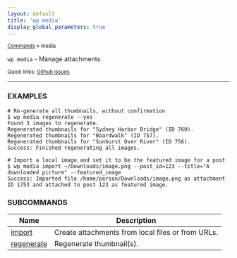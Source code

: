 ```yaml
---
layout: default
title: 'wp media'
display_global_parameters: true
---
```


<small>[Commands](/commands/) &raquo; media</small>

`wp media` - Manage attachments.

<small>Quick links: <a href="https://github.com/wp-cli/wp-cli/issues?q=is%3Aopen+label%3Acommand%3Amedia+sort%3Aupdated-desc">Github issues</a></small>

<hr />

### EXAMPLES

    # Re-generate all thumbnails, without confirmation
    $ wp media regenerate --yes
    Found 3 images to regenerate.
    Regenerated thumbnails for "Sydney Harbor Bridge" (ID 760).
    Regenerated thumbnails for "Boardwalk" (ID 757).
    Regenerated thumbnails for "Sunburst Over River" (ID 756).
    Success: Finished regenerating all images.

    # Import a local image and set it to be the featured image for a post
    $ wp media import ~/Downloads/image.png --post_id=123 --title="A downloaded picture" --featured_image
    Success: Imported file /home/person/Downloads/image.png as attachment ID 1753 and attached to post 123 as featured image.



### SUBCOMMANDS

<table>
	<thead>
	<tr>
		<th>Name</th>
		<th>Description</th>
	</tr>
	</thead>
	<tbody>
		<tr>
			<td><a href="/commands/media/import/">import</a></td>
			<td>Create attachments from local files or from URLs.</td>
		</tr>
		<tr>
			<td><a href="/commands/media/regenerate/">regenerate</a></td>
			<td>Regenerate thumbnail(s).</td>
		</tr>
	</tbody>
</table>
